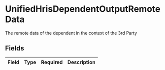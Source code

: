 # UnifiedHrisDependentOutputRemoteData

The remote data of the dependent in the context of the 3rd Party


## Fields

| Field       | Type        | Required    | Description |
| ----------- | ----------- | ----------- | ----------- |